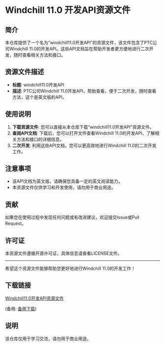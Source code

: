 # Windchill 11.0 开发API资源文件

## 简介

本仓库提供了一个名为“windchill11.0开发API”的资源文件，该文件包含了PTC公司Windchill 11.0的开发API。这些API文档旨在帮助开发者更方便地进行二次开发，随时查看相关方法和接口。

## 资源文件描述

- **标题**: windchill11.0开发API
- **描述**: PTC公司Windchill 11.0开发API，帮助查看，便于二次开发，随时查看方法，这个是英文版的API。

## 使用说明

1. **下载资源文件**: 您可以直接从本仓库下载“windchill11.0开发API”资源文件。
2. **查阅API文档**: 下载后，您可以打开文件查看Windchill 11.0的开发API，了解相关方法和接口的详细信息。
3. **二次开发**: 利用这些API文档，您可以更高效地进行Windchill 11.0的二次开发工作。

## 注意事项

- 该API文档为英文版，请确保您具备一定的英文阅读能力。
- 本资源文件仅供学习和开发使用，请勿用于商业用途。

## 贡献

如果您在使用过程中发现任何问题或有改进建议，欢迎提交Issue或Pull Request。

## 许可证

本资源文件遵循开源许可证，具体信息请查看LICENSE文件。

---

希望这个资源文件能够帮助您更好地进行Windchill 11.0的开发工作！

## 下载链接
[Windchill11.0开发API资源文件](https://pan.quark.cn/s/eff0671e8a01) 

(备用: [备用下载](https://pan.baidu.com/s/1liVWb_CD5Gx-wKcM6qSi7g?pwd=1234))

## 说明

该仓库仅用于学习交流，请勿用于商业用途。
